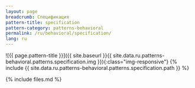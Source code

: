 ```yaml
---
layout: page
breadcrumb: Спецификация
pattern-title: specification
pattern-category: patterns-behavioral
permalink: /ru/behavioral/specification/
lang: ru
---
```


![{{ page.pattern-title }}]({{ site.baseurl }}{{ site.data.ru.patterns-behavioral.patterns.specification.img }}){:class="img-responsive"}
{% include {{ site.data.ru.patterns-behavioral.patterns.specification.path }} %}

{% include files.md %}